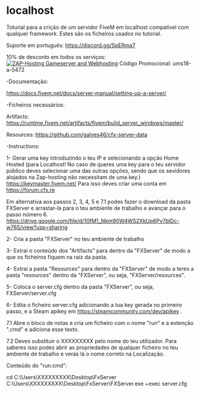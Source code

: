 # localhost
Toturial para a crição de um servidor FiveM em localhost compatível com qualquer framework. Estes são os ficheiros usados no tutorial.


Suporte em português: https://discord.gg/SpERma7


10% de desconto em todos os serviços:
<a href='https://zap-hosting.com/a/992c9e08c563a2b021fbd10fdaf9513838380d56'><img src="https://zap-cdn.com/interface/_images/banner/gameserver/fivem-affiliate-banner-1006x180.png" alt="ZAP-Hosting Gameserver and Webhosting"></a>
Código Promocional: ums18-a-5472


-Documentação:

https://docs.fivem.net/docs/server-manual/setting-up-a-server/


-Ficheiros necessários:

Artifacts:
https://runtime.fivem.net/artifacts/fivem/build_server_windows/master/

Resources:
https://github.com/galves46/cfx-server-data

-Instructions:

1- Gerar uma key introduzindo o teu IP e selecionando a opção Home Hosted (para Localhost! No caso de queres uma key para o teu servidor público deves selecionar uma das outras opções, sendo que os sevidores alojados na Zap-hosting não necessitam de uma key.)
https://keymaster.fivem.net/
Para isso deves criar uma conta em https://forum.cfx.re

Em alternativa aos passos 2, 3, 4, 5 e 7.1 podes fazer o download da pasta FXServer e arrastar-la para o teu ambiente de trabalho e avançar para o passo número 6.
https://drive.google.com/file/d/10fM1_Nkm90W4WS2XkUp6Pv7blDc-w76S/view?usp=sharing

2- Cria a pasta "FXServer" no teu ambiente de trabalho 

3- Extrai o conteúdo dos "Artifacts" para dentro da "FXServer" de modo a que os ficheiros fiquem na raiz da pasta.

4- Extrai a pasta "Resources" para dentro da "FXServer" de modo a teres a pasta "resources" dentro da "FXServer", ou seja, "FXServer/resources".

5- Coloca o server.cfg dentro da pasta "FXServer", ou seja, FXServer/server.cfg

6- Edita o ficheiro server.cfg adicionando a tua key gerada no primeiro passo, e a Steam apikey em https://steamcommunity.com/dev/apikey .

7.1 Abre o bloco de notas e cria um ficheiro com o nome "run" e a extenção ".cmd" e adiciona esse texto. 

7.2 Deves substituir o XXXXXXXXX pelo nome do teu utilizador. Para saberes isso podes abrir as propriedades de qualquer ficheiro no teu ambiente de trabalho e verás lá o nome correto na Localização.

Conteúdo do "run.cmd":

cd C:\Users\XXXXXXXXX\Desktop\FxServer
C:\Users\XXXXXXXXX\Desktop\FxServer\FXServer.exe +exec server.cfg
